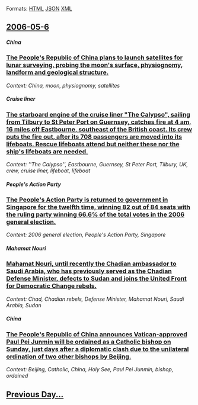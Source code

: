 
Formats: [HTML](2006/05/6/index.html)  [JSON](2006/05/6/index.json)  [XML](2006/05/6/index.xml)  

## [2006-05-6](/news/2006/05/6/index.md)

##### China
### [ The People's Republic of China plans to launch satellites for lunar surveying, probing the moon's surface, physiognomy, landform and geological structure. ](/news/2006/05/6/the-people-s-republic-of-china-plans-to-launch-satellites-for-lunar-surveying-probing-the-moon-s-surface-physiognomy-landform-and-geolog.md)
_Context: China, moon, physiognomy, satellites_

##### Cruise liner
### [ The starboard engine of the cruise liner "The Calypso", sailing from Tilbury to St Peter Port on Guernsey, catches fire at 4 am, 16 miles off Eastbourne, southeast of the British coast. Its crew puts the fire out, after its 708 passengers are moved into its lifeboats. Rescue lifeboats attend but neither these nor the ship's lifeboats are needed.](/news/2006/05/6/the-starboard-engine-of-the-cruise-liner-the-calypso-sailing-from-tilbury-to-st-peter-port-on-guernsey-catches-fire-at-4-am-16-miles-o.md)
_Context: ''The Calypso'', Eastbourne, Guernsey, St Peter Port, Tilbury, UK, crew, cruise liner, lifeboat, lifeboat_

##### People's Action Party
### [ The People's Action Party is returned to government in Singapore for the twelfth time, winning 82 out of 84 seats with the ruling party winning 66.6% of the total votes in the 2006 general election. ](/news/2006/05/6/the-people-s-action-party-is-returned-to-government-in-singapore-for-the-twelfth-time-winning-82-out-of-84-seats-with-the-ruling-party-win.md)
_Context: 2006 general election, People's Action Party, Singapore_

##### Mahamat Nouri
### [ Mahamat Nouri, until recently the Chadian ambassador to Saudi Arabia, who has previously served as the Chadian Defense Minister, defects to Sudan and joins the United Front for Democratic Change rebels. ](/news/2006/05/6/mahamat-nouri-until-recently-the-chadian-ambassador-to-saudi-arabia-who-has-previously-served-as-the-chadian-defense-minister-defects-to.md)
_Context: Chad, Chadian rebels, Defense Minister, Mahamat Nouri, Saudi Arabia, Sudan_

##### China
### [ The People's Republic of China announces Vatican-approved Paul Pei Junmin will be ordained as a Catholic bishop on Sunday, just days after a diplomatic clash due to the unilateral ordination of two other bishops by Beijing. ](/news/2006/05/6/the-people-s-republic-of-china-announces-vatican-approved-paul-pei-junmin-will-be-ordained-as-a-catholic-bishop-on-sunday-just-days-after.md)
_Context: Beijing, Catholic, China, Holy See, Paul Pei Junmin, bishop, ordained_

## [Previous Day...](/news/2006/05/5/index.md)

